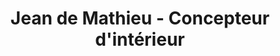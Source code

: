 ---
title: "Jean de Mathieu - Concepteur d'intérieur"
url: /dijon/jean-de-mathieu-concepteur-dinterieur/
shop: cuisine
---